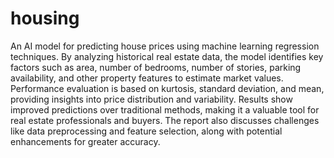 # housing
An AI model for predicting house prices using machine learning regression techniques. By analyzing historical real estate data, the model identifies key factors such as area, number of bedrooms, number of stories, parking availability, and other property features to estimate market values. Performance evaluation is based on kurtosis, standard deviation, and mean, providing insights into price distribution and variability. Results show improved predictions over traditional methods, making it a valuable tool for real estate professionals and buyers. The report also discusses challenges like data preprocessing and feature selection, along with potential enhancements for greater accuracy.